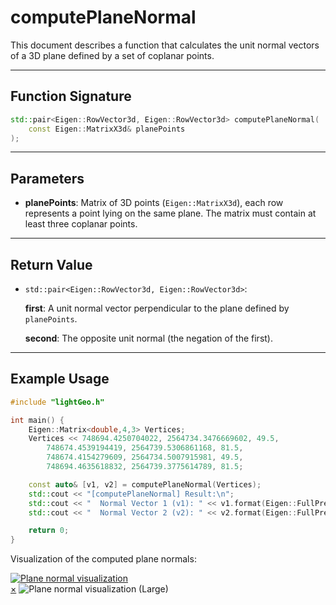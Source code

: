 # **computePlaneNormal**

This document describes a function that calculates the unit normal vectors of a 3D plane defined by a set of coplanar points.

---

## **Function Signature**
```cpp
std::pair<Eigen::RowVector3d, Eigen::RowVector3d> computePlaneNormal(
    const Eigen::MatrixX3d& planePoints
);
```

---


## **Parameters**
- **planePoints**: Matrix of 3D points (`Eigen::MatrixX3d`), each row represents a point lying on the same plane. The matrix must contain at least three coplanar points.

---

## **Return Value**

- `std::pair<Eigen::RowVector3d, Eigen::RowVector3d>`:
  
    **first**: A unit normal vector perpendicular to the plane defined by `planePoints`.

    **second**: The opposite unit normal (the negation of the first).

---

## **Example Usage** 

```cpp
#include "lightGeo.h"

int main() {
    Eigen::Matrix<double,4,3> Vertices;
    Vertices << 748694.4250704022, 2564734.3476669602, 49.5,
        748674.4539194419, 2564739.5306861168, 81.5,
        748674.4154279609, 2564734.5007915981, 49.5,
        748694.4635618832, 2564739.3775614789, 81.5;

    const auto& [v1, v2] = computePlaneNormal(Vertices);
    std::cout << "[computePlaneNormal] Result:\n";
    std::cout << "  Normal Vector 1 (v1): " << v1.format(Eigen::FullPrecision) << "\n";
    std::cout << "  Normal Vector 2 (v2): " << v2.format(Eigen::FullPrecision) << "\n\n";

    return 0;
}
```
Visualization of the computed plane normals:

<a id="close-lightbox" style="display: none;"></a>
<div class="single-img-container">
    <a href="#lightbox-single" class="lightbox-trigger">
        <img src="../fig/planeNormal.png" 
             alt="Plane normal visualization"> 
    </a>
</div>

<div id="lightbox-single" class="lightbox">
    <a href="#close-lightbox" class="lightbox-close">&times;</a>
    <img src="../fig/planeNormal.png" alt="Plane normal visualization (Large)">
</div>